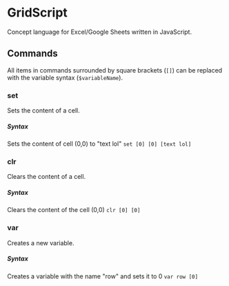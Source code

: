 # GridScript
Concept language for Excel/Google Sheets written in JavaScript.

## Commands
All items in commands surrounded by square brackets (`[]`) can be replaced with the variable syntax (`$variableName`). 

### set
Sets the content of a cell.
##### Syntax
Sets the content of cell (0,0) to "text lol" `set [0] [0] [text lol]`  

### clr
Clears the content of a cell.
##### Syntax
Clears the content of the cell (0,0) `clr [0] [0]`

### var
Creates a new variable.
##### Syntax
Creates a variable with the name "row" and sets it to 0 `var row [0]`
